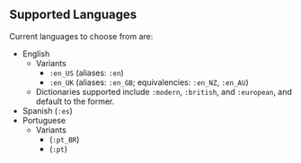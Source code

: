 ## Supported Languages

Current languages to choose from are:
  - English
    - Variants
      - `:en_US` (aliases: `:en`)
      - `:en_UK` (aliases: `:en_GB`; equivalencies: `:en_NZ`, `:en_AU`)
    - Dictionaries supported include `:modern`, `:british`, and `:european`, and default to the former.
  - Spanish (`:es`)
  - Portuguese 
    - Variants
      - (`:pt_BR`)
      - (`:pt`)
